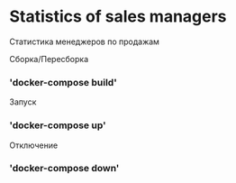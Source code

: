 # Statistics of sales managers
Статистика менеджеров по продажам

Сборка/Пересборка

### 'docker-compose build'

Запуск

### 'docker-compose up'

Отключение

### 'docker-compose down'